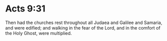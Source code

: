 # Acts 9:31

Then had the churches rest throughout all Judaea and Galilee and Samaria, and were edified; and walking in the fear of the Lord, and in the comfort of the Holy Ghost, were multiplied.